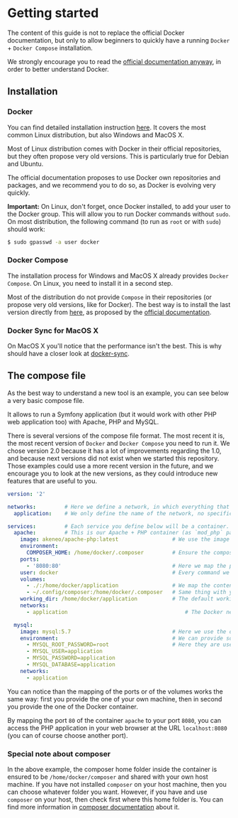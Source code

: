 # Getting started

The content of this guide is not to replace the official Docker documentation, but only to allow beginners to quickly have a running `Docker` + `Docker Compose` installation.

We strongly encourage you to read the [official documentation anyway](https://docs.docker.com/), in order to better understand Docker.

## Installation

### Docker

You can find detailed installation instruction [here](https://docs.docker.com/engine/installation/). It covers the most common Linux distribution, but also Windows and MacOS X.

Most of Linux distribution comes with Docker in their official repositories, but they often propose very old versions. This is particularly true for Debian and Ubuntu.

The official documentation proposes to use Docker own repositories and packages, and we recommend you to do so, as Docker is evolving very quickly.

**Important:** On Linux, don't forget, once Docker installed, to add your user to the Docker group. This will allow you to run Docker commands without `sudo`. On most distribution, the following command (to run as `root` or with `sudo`) should work:

```bash
$ sudo gpasswd -a user docker
```

### Docker Compose

The installation process for Windows and MacOS X already provides `Docker Compose`. On Linux, you need to install it in a second step.

Most of the distribution do not provide `Compose` in their repositories (or propose very old versions, like for Docker).
The best way is to install the last version directly from [here](https://github.com/docker/compose/releases), as proposed by the [official documentation](https://docs.docker.com/compose/install/).

### Docker Sync for MacOS X

On MacOS X you'll notice that the performance isn't the best. This is why should have a closer look at [docker-sync](https://github.com/akeneo/Dockerfiles/blob/master/Docs/macos_docker_sync/docker-sync.yml.dist).

## The compose file

As the best way to understand a new tool is an example, you can see below a very basic compose file.

It allows to run a Symfony application (but it would work with other PHP web application too) with Apache, PHP and MySQL.

There is several versions of the compose file format. The most recent it is, the most recent version of `Docker` and `Docker Compose` you need to run it.
We chose version 2.0 because it has a lot of improvements regarding the 1.0, and because next versions did not exist when we started this repository.
Those examples could use a more recent version in the future, and we encourage you to look at the new versions, as they could introduce new features that are useful to you.

```yaml
version: '2'

networks:         # Here we define a network, in which everything that happen in the containers will be isolated.
  application:    # We only define the name of the network, no specific configuration.

services:         # Each service you define below will be a container. It allows you to define you container configuration in a clear, readable way
  apache:         # This is our Apache + PHP container (as `mod_php` package needs both `php` and `apache` package, everything is in one container)
    image: akeneo/apache-php:latest                 # We use the image `akeneo/apache` in its latest version to create the container
    environment:
      COMPOSER_HOME: /home/docker/.composer         # Ensure the composer home folder will be where we expect it for volume sharing
    ports:  
      - '8080:80'                                   # Here we map the ports: port 80 of the container will be redirected on port 8080 on your machine
    user: docker                                    # Every command we execute in the container will be as the `docker` user (id 1000 group 1000, defined during the build of the image `akeneo/apache`)
    volumes:
      - ./:/home/docker/application                 # We map the content of the current folder (usually your PHP application) with `/home/docker/application` (because `akeneo/apache` contains a vhost pointing to this location)
      - ~/.config/composer:/home/docker/.composer   # Same thing with you own composer folder, allowing you to use your own composer cache and GitHub token when running `composer update` for instance
    working_dir: /home/docker/application           # The default working directory, so if for instance you run `app/console cache:clear` with `docker-compose`, it will be in this folder
    networks:
      - application                                     # The Docker network we want our application to run within.

  mysql:
    image: mysql:5.7                                # Here we use the official MySQL 5.7 image: https://hub.docker.com/_/mysql/
    environment:                                    # We can provide some environment variables to the container when we start it
      - MYSQL_ROOT_PASSWORD=root                    # Here they are used to initialize MySQL with a root password and a default database
      - MYSQL_USER=application
      - MYSQL_PASSWORD=application
      - MYSQL_DATABASE=application
    networks:
      - application
```

You can notice than the mapping of the ports or of the volumes works the same way: first you provide the one of your own machine, then in second you provide the one of the Docker container.

By mapping the port `80` of the container `apache` to your port `8080`, you can access the PHP application in your web browser at the URL `localhost:8080` (you can of course choose another port).

### Special note about composer

In the above example, the composer home folder inside the container is ensured to be `/home/docker/composer` and shared with your own host machine.
If you have not installed `composer` on your host machine, then you can choose whatever folder you want.
However, if you have and use `composer` on your host, then check first where this home folder is. You can find more information in [composer documentation](https://getcomposer.org/doc/03-cli.md#composer-home) about it.
